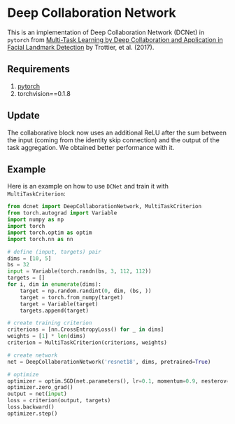 Deep Collaboration Network
============================

This is an implementation of Deep Collaboration Network (DCNet) in `pytorch` from [Multi-Task Learning by Deep Collaboration and Application in Facial Landmark Detection](https://arxiv.org/abs/1711.00111) by Trottier, et al. (2017).

## Requirements

1. [pytorch](http://pytorch.org/)
2. torchvision==0.1.8

## Update

The collaborative block now uses an additional ReLU after the sum between the input (coming from the identity skip connection) and the output of the task aggregation. We obtained better performance with it.

## Example

Here is an example on how to use `DCNet` and train it with `MultiTaskCriterion`:

```python
from dcnet import DeepCollaborationNetwork, MultiTaskCriterion
from torch.autograd import Variable
import numpy as np
import torch
import torch.optim as optim
import torch.nn as nn

# define (input, targets) pair
dims = [10, 5]
bs = 32
input = Variable(torch.randn(bs, 3, 112, 112))
targets = []
for i, dim in enumerate(dims):
    target = np.random.randint(0, dim, (bs, ))
    target = torch.from_numpy(target)
    target = Variable(target)
    targets.append(target)

# create training criterion
criterions = [nn.CrossEntropyLoss() for _ in dims]
weights = [1] * len(dims)
criterion = MultiTaskCriterion(criterions, weights)

# create network
net = DeepCollaborationNetwork('resnet18', dims, pretrained=True)

# optimize
optimizer = optim.SGD(net.parameters(), lr=0.1, momentum=0.9, nesterov=True)
optimizer.zero_grad()
output = net(input)
loss = criterion(output, targets)
loss.backward()
optimizer.step()

```


